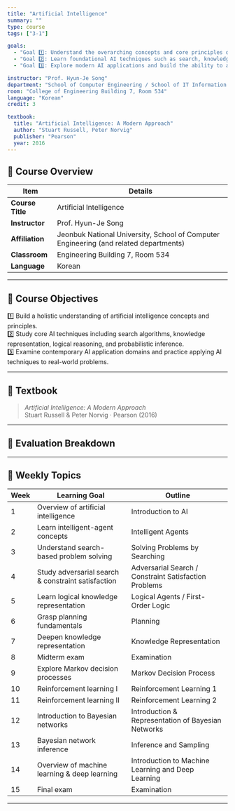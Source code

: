 ```yaml
---
title: "Artificial Intelligence"
summary: ""
type: course
tags: ["3-1"]

goals:
  - "Goal 1️⃣: Understand the overarching concepts and core principles of artificial intelligence."
  - "Goal 2️⃣: Learn foundational AI techniques such as search, knowledge representation, logical reasoning, and probabilistic inference."
  - "Goal 3️⃣: Explore modern AI applications and build the ability to apply AI methods to real-world problems."

instructor: "Prof. Hyun-Je Song"
department: "School of Computer Engineering / School of IT Information Engineering / Department of Computer Science / School of Computer & Artificial Intelligence, JBNU"
room: "College of Engineering Building 7, Room 534"
language: "Korean"
credit: 3

textbook:
  title: "Artificial Intelligence: A Modern Approach"
  author: "Stuart Russell, Peter Norvig"
  publisher: "Pearson"
  year: 2016
---
```


<!--more-->

## 📘 Course Overview

| Item | Details |
|------|---------|
| **Course Title** | Artificial Intelligence |
| **Instructor** | Prof. Hyun-Je Song |
| **Affiliation** | Jeonbuk National University, School of Computer Engineering (and related departments) |
| **Classroom** | Engineering Building 7, Room 534 |
| **Language** | Korean |

---

## 🎯 Course Objectives

1️⃣ Build a holistic understanding of artificial intelligence concepts and principles.  
2️⃣ Study core AI techniques including search algorithms, knowledge representation, logical reasoning, and probabilistic inference.  
3️⃣ Examine contemporary AI application domains and practice applying AI techniques to real-world problems.

---

## 📖 Textbook

> *Artificial Intelligence: A Modern Approach*  
> Stuart Russell & Peter Norvig · Pearson (2016)

---

## 🧮 Evaluation Breakdown

<canvas id="evaluationChart" width="400" height="400"></canvas>

<script src="https://cdn.jsdelivr.net/npm/chart.js"></script>
<script>
const ctx = document.getElementById('evaluationChart');
new Chart(ctx, {
  type: 'pie',
  data: {
    labels: ['Midterm Exam', 'Final Exam', 'Attendance', 'Assignments'],
    datasets: [{
      data: [30, 35, 5, 30],
      backgroundColor: ['#9ad0f5', '#ffb7b2', '#ffdac1', '#b5ead7'],
      borderColor: '#222',
      borderWidth: 2
    }]
  },
  options: {
    plugins: {
      legend: {
        position: 'bottom',
        labels: { color: '#ddd', font: { size: 14 } }
      }
    }
  }
});
</script>

---

## 📆 Weekly Topics

| Week | Learning Goal | Outline |
|------|---------------|---------|
| 1 | Overview of artificial intelligence | Introduction to AI |
| 2 | Learn intelligent-agent concepts | Intelligent Agents |
| 3 | Understand search-based problem solving | Solving Problems by Searching |
| 4 | Study adversarial search & constraint satisfaction | Adversarial Search / Constraint Satisfaction Problems |
| 5 | Learn logical knowledge representation | Logical Agents / First-Order Logic |
| 6 | Grasp planning fundamentals | Planning |
| 7 | Deepen knowledge representation | Knowledge Representation |
| 8 | Midterm exam | Examination |
| 9 | Explore Markov decision processes | Markov Decision Process |
| 10 | Reinforcement learning I | Reinforcement Learning 1 |
| 11 | Reinforcement learning II | Reinforcement Learning 2 |
| 12 | Introduction to Bayesian networks | Introduction & Representation of Bayesian Networks |
| 13 | Bayesian network inference | Inference and Sampling |
| 14 | Overview of machine learning & deep learning | Introduction to Machine Learning and Deep Learning |
| 15 | Final exam | Examination |

---
